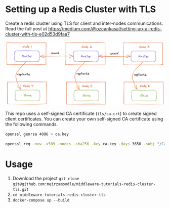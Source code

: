 # Setting up a Redis Cluster with TLS

Create a redis cluster using TLS for client and inter-nodes communications. Read the full post at <https://medium.com/@ozcankasal/setting-up-a-redis-cluster-with-tls-e02d53d9faa7>

![cluster topology](files/redis-cluster-topology.png)

This repo uses a self-signed CA certificate (`tls/ca.crt`) to create signed client certificates. You can create your own self-signed CA certificate using the following commands.

```bash
openssl genrsa 4096 > ca.key
```

```bash
openssl req -new -x509 -nodes -sha256 -key ca.key -days 3650 -subj "/C=TR/CN=example" -out ca.crt
``` 

# Usage

1. Download the project `git clone git@github.com:meirzamoodle/middleware-tutorials-redis-cluster-tls.git`
2. `cd middleware-tutorials-redis-cluster-tls` 
3. `docker-compose up --build`
